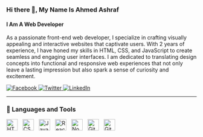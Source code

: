 ### Hi there 👋, My Name Is Ahmed Ashraf
#### I Am A Web Developer

As a passionate front-end web developer, I specialize in crafting visually appealing and interactive websites that captivate users. With 2 years of experience, I have honed my skills in HTML, CSS, and JavaScript to create seamless and engaging user interfaces. I am dedicated to translating design concepts into functional and responsive web experiences that not only leave a lasting impression but also spark a sense of curiosity and excitement.

<a href="https://www.facebook.com/" target="_blank">
  <img src="https://img.icons8.com/ios-filled/24/ffffff/facebook.png" alt="Facebook">
</a>

<a href="https://twitter.com/" target="_blank">
  <img src="https://img.icons8.com/ios-filled/24/ffffff/twitter.png" alt="Twitter">
</a>

<a href="https://www.linkedin.com/" target="_blank">
  <img src="https://img.icons8.com/ios-filled/24/ffffff/linkedin.png" alt="LinkedIn">
</a>


---

### 🧰 Languages and Tools

<img align="left" alt="HTML" width="30px" style="padding-right:10px;" src="https://cdn.jsdelivr.net/gh/devicons/devicon/icons/html5/html5-plain.svg" />
<img align="left" alt="CSS" width="30px" style="padding-right:10px;" src="https://cdn.jsdelivr.net/gh/devicons/devicon/icons/css3/css3-plain.svg" />
<img align="left" alt="JavaScript" width="30px" style="padding-right:10px;" src="https://cdn.jsdelivr.net/gh/devicons/devicon/icons/javascript/javascript-plain.svg" />
<img align="left" alt="React" width="30px" style="padding-right:10px;" src="https://cdn.jsdelivr.net/gh/devicons/devicon/icons/react/react-original.svg" />
<img align="left" alt="NodeJS" width="30px" style="padding-right:10px;" src="https://cdn.jsdelivr.net/gh/devicons/devicon/icons/nodejs/nodejs-original.svg" />
<img align="left" alt="Git" width="30px" style="padding-right:10px;" src="https://cdn.jsdelivr.net/gh/devicons/devicon/icons/git/git-original.svg" />
<img align="left" alt="GitHub" width="30px" style="padding-right:10px;" src="https://cdn.jsdelivr.net/gh/devicons/devicon/icons/github/github-original.svg" />

#


